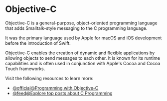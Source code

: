# Objective-C

Objective-C is a general-purpose, object-oriented programming language that adds Smalltalk-style messaging to the C programming language.

It was the primary language used by Apple for macOS and iOS development before the introduction of Swift.

Objective-C enables the creation of dynamic and flexible applications by allowing objects to send messages to each other. It is known for its runtime capabilities and is often used in conjunction with Apple's Cocoa and Cocoa Touch frameworks.

Visit the following resources to learn more:

- [@official@Programming with Objective-C](https://developer.apple.com/library/archive/documentation/Cocoa/Conceptual/ProgrammingWithObjectiveC/Introduction/Introduction.html#//apple_ref/doc/uid/TP40011210)
- [@feed@Explore top posts about C Programming](https://app.daily.dev/tags/c?ref=roadmapsh)
